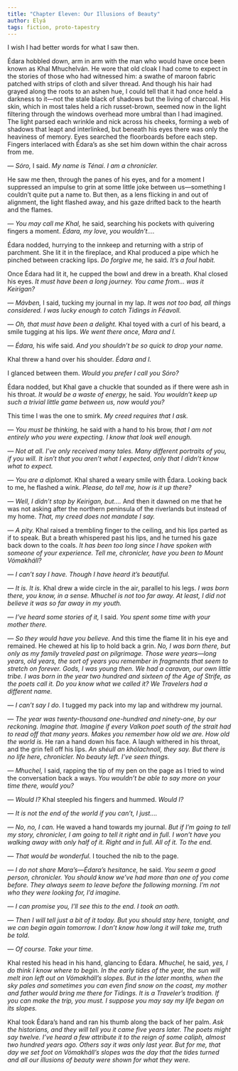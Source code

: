 ```yaml
---
title: "Chapter Eleven: Our Illusions of Beauty"
author: Elyá
tags: fiction, proto-tapestry
---
```


I wish I had better words for what I saw then.

Édara hobbled down, arm in arm with the man who would have once been known as Khal Mhuchelván. He wore that old cloak I had come to expect in the stories of those who had witnessed him: a swathe of maroon fabric patched with strips of cloth and silver thread. And though his hair had grayed along the roots to an ashen hue, I could tell that it had once held a darkness to it—not the stale black of shadows but the living of charcoal. His skin, which in most tales held a rich russet-brown, seemed now in the light filtering through the windows overhead more umbral than I had imagined. The light parsed each wrinkle and nick across his cheeks, forming a web of shadows that leapt and interlinked, but beneath his eyes there was only the heaviness of memory. Eyes searched the floorboards before each step. Fingers interlaced with Édara’s as she set him down within the chair across from me.

— *Sóro,* I said. *My name is Ténai. I am a chronicler.*

He saw me then, through the panes of his eyes, and for a moment I suppressed an impulse to grin at some little joke between us—something I couldn’t quite put a name to. But then, as a lens flicking in and out of alignment, the light flashed away, and his gaze drifted back to the hearth and the flames.

— *You may call me Khal,* he said, searching his pockets with quivering fingers a moment. *Édara, my love, you wouldn’t….*

Édara nodded, hurrying to the innkeep and returning with a strip of parchment. She lit it in the fireplace, and Khal produced a pipe which he pinched between cracking lips. *Do forgive me,* he said. *It’s a foul habit.*

Once Édara had lit it, he cupped the bowl and drew in a breath. Khal closed his eyes. *It must have been a long journey. You came from… was it Keirigan?*

— *Mávben,* I said, tucking my journal in my lap. *It was not too bad, all things considered. I was lucky enough to catch Tidings in Féavoll.*

— *Oh, that must have been a delight.* Khal toyed with a curl of his beard, a smile tugging at his lips. *We went there once, Mara and I.*

— *Édara,* his wife said. *And you shouldn’t be so quick to drop your name.*

Khal threw a hand over his shoulder. *Édara and I.*

I glanced between them. *Would you prefer I call you Sóro?*

Édara nodded, but Khal gave a chuckle that sounded as if there were ash in his throat. *It would be a waste of energy,* he said. *You wouldn’t keep up such a trivial little game between us, now would you?*

This time I was the one to smirk. *My creed requires that I ask.*

— *You must be thinking,* he said with a hand to his brow, *that I am not entirely who you were expecting. I know that look well enough.*

— *Not at all. I’ve only received many tales. Many different portraits of you, if you will. It isn’t that you aren’t what I expected, only that I didn’t know what to expect.*

— *You are a diplomat.* Khal shared a weary smile with Édara. Looking back to me, he flashed a wink. *Please, do tell me, how is it up there?*

— *Well, I didn’t stop by Keirigan, but….* And then it dawned on me that he was not asking after the northern peninsula of the riverlands but instead of my home. *That, my creed does not mandate I say.*

— *A pity.* Khal raised a trembling finger to the ceiling, and his lips parted as if to speak. But a breath whispered past his lips, and he turned his gaze back down to the coals. *It has been too long since I have spoken with someone of your experience. Tell me, chronicler, have you been to Mount Vómakháll?*

— *I can’t say I have. Though I have heard it’s beautiful.*

— *It is. It is.* Khal drew a wide circle in the air, parallel to his legs. *I was born there, you know, in a sense. Mhuchel is not too far away. At least, I did not believe it was so far away in my youth.*

— *I’ve heard some stories of it,* I said. *You spent some time with your mother there.*

— *So they would have you believe.* And this time the flame lit in his eye and remained. He chewed at his lip to hold back a grin. *No, I was born there, but only as my family traveled past on pilgrimage. Those were years—long years, old years, the sort of years you remember in fragments that seem to stretch on forever. Gods, I was young then. We had a caravan, our own little tribe. I was born in the year two hundred and sixteen of the Age of Strife, as the poets call it. Do you know what we called it? We Travelers had a different name.*

— *I can’t say I do.* I tugged my pack into my lap and withdrew my journal.

— *The year was twenty-thousand one-hundred and ninety-one, by our reckoning. Imagine that. Imagine if every Valkon poet south of the strait had to read off that many years. Makes you remember how old we are. How old the world is.* He ran a hand down his face. A laugh withered in his throat, and the grin fell off his lips. *An shéull an khólachnoll, they say. But there is no life here, chronicler. No beauty left. I’ve seen things.*

— *Mhuchel,* I said, rapping the tip of my pen on the page as I tried to wind the conversation back a ways. *You wouldn’t be able to say more on your time there, would you?*

— *Would I?* Khal steepled his fingers and hummed. *Would I?*

— *It is not the end of the world if you can’t, I just….*

— *No, no, I can.* He waved a hand towards my journal. *But if I’m going to tell my story, chronicler, I am going to tell it right and in full. I won’t have you walking away with only half of it. Right and in full. All of it. To the end.*

— *That would be wonderful.* I touched the nib to the page.

— *I do not share Mara’s—Édara’s hesitance,* he said. *You seem a good person, chronicler. You should know we’ve had more than one of you come before. They always seem to leave before the following morning. I’m not who they were looking for, I’d imagine.*

— *I can promise you, I’ll see this to the end. I took an oath.*

— *Then I will tell just a bit of it today. But you should stay here, tonight, and we can begin again tomorrow. I don’t know how long it will take me, truth be told.*

— *Of course. Take your time.*

Khal rested his head in his hand, glancing to Édara. *Mhuchel,* he said, *yes, I do think I know where to begin. In the early tides of the year, the sun will melt iron left out on Vómakháll’s slopes. But in the later months, when the sky pales and sometimes you can even find snow on the coast, my mother and father would bring me there for Tidings. It is a Traveler’s tradition. If you can make the trip, you must. I suppose you may say my life began on its slopes.*

Khal took Édara’s hand and ran his thumb along the back of her palm. *Ask the historians, and they will tell you it came five years later. The poets might say twelve. I’ve heard a few attribute it to the reign of some caliph, almost two hundred years ago. Others say it was only last year. But for me, that day we set foot on Vómakháll’s slopes was the day that the tides turned and all our illusions of beauty were shown for what they were.*
